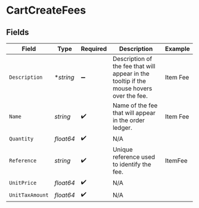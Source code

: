 # CartCreateFees


## Fields

| Field                                                                                    | Type                                                                                     | Required                                                                                 | Description                                                                              | Example                                                                                  |
| ---------------------------------------------------------------------------------------- | ---------------------------------------------------------------------------------------- | ---------------------------------------------------------------------------------------- | ---------------------------------------------------------------------------------------- | ---------------------------------------------------------------------------------------- |
| `Description`                                                                            | **string*                                                                                | :heavy_minus_sign:                                                                       | Description of the fee that will appear in the tooltip if the mouse hovers over the fee. | Item Fee                                                                                 |
| `Name`                                                                                   | *string*                                                                                 | :heavy_check_mark:                                                                       | Name of the fee that will appear in the order ledger.                                    | Item Fee                                                                                 |
| `Quantity`                                                                               | *float64*                                                                                | :heavy_check_mark:                                                                       | N/A                                                                                      |                                                                                          |
| `Reference`                                                                              | *string*                                                                                 | :heavy_check_mark:                                                                       | Unique reference used to identify the fee.                                               | ItemFee                                                                                  |
| `UnitPrice`                                                                              | *float64*                                                                                | :heavy_check_mark:                                                                       | N/A                                                                                      |                                                                                          |
| `UnitTaxAmount`                                                                          | *float64*                                                                                | :heavy_check_mark:                                                                       | N/A                                                                                      |                                                                                          |